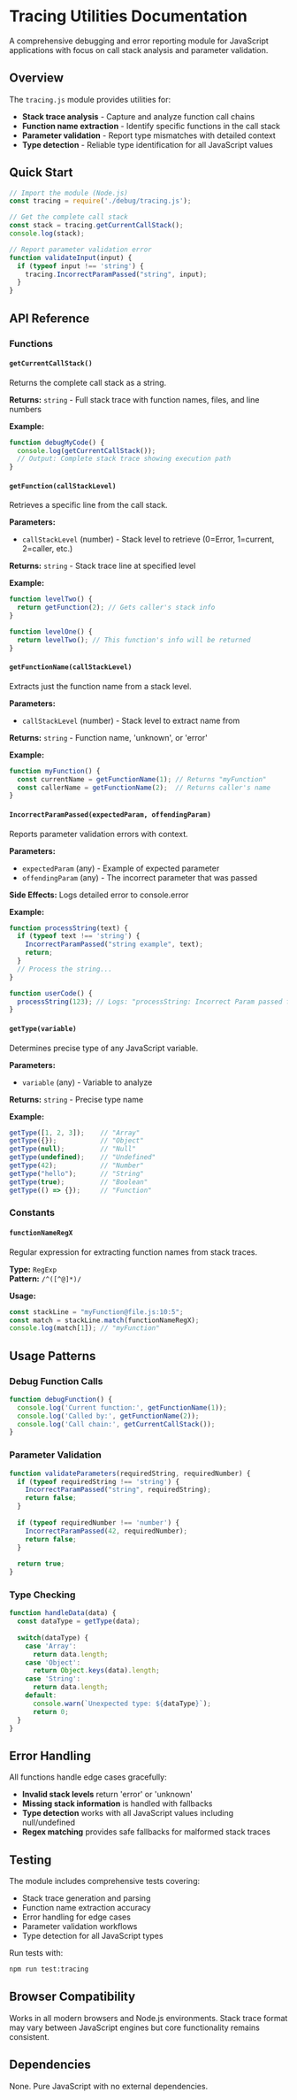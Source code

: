 # Tracing Utilities Documentation

A comprehensive debugging and error reporting module for JavaScript applications with focus on call stack analysis and parameter validation.

## Overview

The `tracing.js` module provides utilities for:
- **Stack trace analysis** - Capture and analyze function call chains
- **Function name extraction** - Identify specific functions in the call stack
- **Parameter validation** - Report type mismatches with detailed context  
- **Type detection** - Reliable type identification for all JavaScript values

## Quick Start

```javascript
// Import the module (Node.js)
const tracing = require('./debug/tracing.js');

// Get the complete call stack
const stack = tracing.getCurrentCallStack();
console.log(stack);

// Report parameter validation error
function validateInput(input) {
  if (typeof input !== 'string') {
    tracing.IncorrectParamPassed("string", input);
  }
}
```

## API Reference

### Functions

#### `getCurrentCallStack()`
Returns the complete call stack as a string.

**Returns:** `string` - Full stack trace with function names, files, and line numbers

**Example:**
```javascript
function debugMyCode() {
  console.log(getCurrentCallStack());
  // Output: Complete stack trace showing execution path
}
```

#### `getFunction(callStackLevel)`
Retrieves a specific line from the call stack.

**Parameters:**
- `callStackLevel` (number) - Stack level to retrieve (0=Error, 1=current, 2=caller, etc.)

**Returns:** `string` - Stack trace line at specified level

**Example:**
```javascript
function levelTwo() {
  return getFunction(2); // Gets caller's stack info
}

function levelOne() {
  return levelTwo(); // This function's info will be returned
}
```

#### `getFunctionName(callStackLevel)`
Extracts just the function name from a stack level.

**Parameters:**
- `callStackLevel` (number) - Stack level to extract name from

**Returns:** `string` - Function name, 'unknown', or 'error'

**Example:**
```javascript
function myFunction() {
  const currentName = getFunctionName(1); // Returns "myFunction"
  const callerName = getFunctionName(2);  // Returns caller's name
}
```

#### `IncorrectParamPassed(expectedParam, offendingParam)`
Reports parameter validation errors with context.

**Parameters:**
- `expectedParam` (any) - Example of expected parameter
- `offendingParam` (any) - The incorrect parameter that was passed

**Side Effects:** Logs detailed error to console.error

**Example:**
```javascript
function processString(text) {
  if (typeof text !== 'string') {
    IncorrectParamPassed("string example", text);
    return;
  }
  // Process the string...
}

function userCode() {
  processString(123); // Logs: "processString: Incorrect Param passed from userCode..."
}
```

#### `getType(variable)`
Determines precise type of any JavaScript variable.

**Parameters:**
- `variable` (any) - Variable to analyze

**Returns:** `string` - Precise type name

**Example:**
```javascript
getType([1, 2, 3]);    // "Array"
getType({});           // "Object"
getType(null);         // "Null"
getType(undefined);    // "Undefined"
getType(42);           // "Number"
getType("hello");      // "String"
getType(true);         // "Boolean"
getType(() => {});     // "Function"
```

### Constants

#### `functionNameRegX`
Regular expression for extracting function names from stack traces.

**Type:** `RegExp`  
**Pattern:** `/^([^@]*)/`

**Usage:**
```javascript
const stackLine = "myFunction@file.js:10:5";
const match = stackLine.match(functionNameRegX);
console.log(match[1]); // "myFunction"
```

## Usage Patterns

### Debug Function Calls
```javascript
function debugFunction() {
  console.log('Current function:', getFunctionName(1));
  console.log('Called by:', getFunctionName(2));
  console.log('Call chain:', getCurrentCallStack());
}
```

### Parameter Validation
```javascript
function validateParameters(requiredString, requiredNumber) {
  if (typeof requiredString !== 'string') {
    IncorrectParamPassed("string", requiredString);
    return false;
  }
  
  if (typeof requiredNumber !== 'number') {
    IncorrectParamPassed(42, requiredNumber);
    return false;
  }
  
  return true;
}
```

### Type Checking
```javascript
function handleData(data) {
  const dataType = getType(data);
  
  switch(dataType) {
    case 'Array':
      return data.length;
    case 'Object':
      return Object.keys(data).length;
    case 'String':
      return data.length;
    default:
      console.warn(`Unexpected type: ${dataType}`);
      return 0;
  }
}
```

## Error Handling

All functions handle edge cases gracefully:

- **Invalid stack levels** return 'error' or 'unknown'
- **Missing stack information** is handled with fallbacks
- **Type detection** works with all JavaScript values including null/undefined
- **Regex matching** provides safe fallbacks for malformed stack traces

## Testing

The module includes comprehensive tests covering:
- Stack trace generation and parsing
- Function name extraction accuracy
- Error handling for edge cases
- Parameter validation workflows
- Type detection for all JavaScript types

Run tests with:
```bash
npm run test:tracing
```

## Browser Compatibility

Works in all modern browsers and Node.js environments. Stack trace format may vary between JavaScript engines but core functionality remains consistent.

## Dependencies

None. Pure JavaScript with no external dependencies.